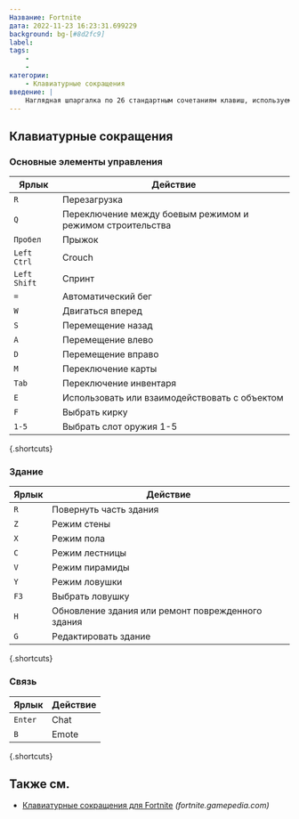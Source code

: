 ```yaml
---
Название: Fortnite
дата: 2022-11-23 16:23:31.699229
background: bg-[#8d2fc9]
label:
tags:
    -
    -
категории:
    - Клавиатурные сокращения
введение: |
    Наглядная шпаргалка по 26 стандартным сочетаниям клавиш, используемым в Fortnite
---
```




Клавиатурные сокращения
------------------



### Основные элементы управления

Ярлык | Действие
---|---
`R` | Перезагрузка
`Q` | Переключение между боевым режимом и режимом строительства
`Пробел` | Прыжок
`Left Ctrl` | Crouch
`Left Shift` | Спринт
`=` | Автоматический бег
`W` | Двигаться вперед
`S` | Перемещение назад
`A` | Перемещение влево
`D` | Перемещение вправо
`M` | Переключение карты
`Tab` | Переключение инвентаря
`E` | Использовать или взаимодействовать с объектом
`F` | Выбрать кирку
`1-5` | Выбрать слот оружия 1-5
{.shortcuts}


### Здание

Ярлык | Действие
---|---
`R` | Повернуть часть здания
`Z` | Режим стены
`X` | Режим пола
`C` | Режим лестницы
`V` | Режим пирамиды
`Y` | Режим ловушки
`F3` | Выбрать ловушку
`H` | Обновление здания или ремонт поврежденного здания
`G` | Редактировать здание
{.shortcuts}


### Связь

Ярлык | Действие
---|---
`Enter` | Chat
`B` | Emote
{.shortcuts}




Также см.
--------
- [Клавиатурные сокращения для Fortnite](https://fortnite.gamepedia.com/Controls) _(fortnite.gamepedia.com)_
